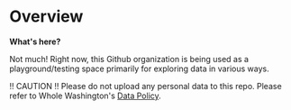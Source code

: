 # Overview

**What's here?**

Not much! Right now, this Github organization is being used as a playground/testing space primarily for exploring data in various ways.

!! CAUTION !! Please do not upload any personal data to this repo. Please refer to Whole Washington's [Data Policy](https://docs.google.com/document/d/1sAg-7LLqW4QYaPIgFqVpTZI9TAhrwZqcjiQPoRsP_So/edit).
